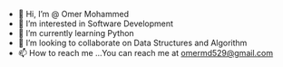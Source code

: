 - 👋 Hi, I’m @ Omer Mohammed
- 👀 I’m interested in Software Development
- 🌱 I’m currently learning Python
- 💞️ I’m looking to collaborate on Data Structures and Algorithm
- 📫 How to reach me ...You can reach me at omermd529@gmail.com

<!---
omermd529/omermd529 is a ✨ special ✨ repository because its `README.md` (this file) appears on your GitHub profile.
You can click the Preview link to take a look at your changes.
--->
